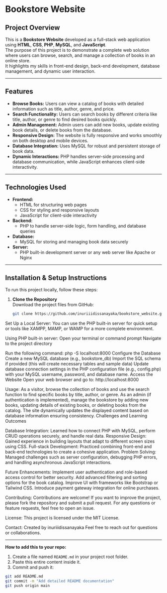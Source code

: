# Bookstore Website

## Project Overview
This is a **Bookstore Website** developed as a full-stack web application using **HTML**, **CSS**, **PHP**, **MySQL**, and **JavaScript**.  
The purpose of this project is to demonstrate a complete web solution where users can browse, search, and manage a collection of books in an online store.  
It highlights my skills in front-end design, back-end development, database management, and dynamic user interaction.

---

## Features
- **Browse Books:** Users can view a catalog of books with detailed information such as title, author, genre, and price.
- **Search Functionality:** Users can search books by different criteria like title, author, or genre to find desired books quickly.
- **Admin Management:** Admin users can add new books, update existing book details, or delete books from the database.
- **Responsive Design:** The website is fully responsive and works smoothly on both desktop and mobile devices.
- **Database Integration:** Uses MySQL for robust and persistent storage of book data.
- **Dynamic Interactions:** PHP handles server-side processing and database communication, while JavaScript enhances client-side interactivity.

---

## Technologies Used
- **Frontend:**  
  - HTML for structuring web pages  
  - CSS for styling and responsive layouts  
  - JavaScript for client-side interactivity
- **Backend:**  
  - PHP to handle server-side logic, form handling, and database queries
- **Database:**  
  - MySQL for storing and managing book data securely
- **Server:**  
  - PHP built-in development server or any web server like Apache or Nginx

---

## Installation & Setup Instructions

To run this project locally, follow these steps:

1. **Clone the Repository**  
   Download the project files from GitHub:
   ```bash
   git clone https://github.com/inuriiidissanayaka/bookstore_website.git

Set Up a Local Server:
You can use the PHP built-in server for quick setup or tools like XAMPP, MAMP, or WAMP for a more complete environment.

Using PHP built-in server:
Open your terminal or command prompt
Navigate to the project directory

Run the following command:
php -S localhost:8000
Configure the Database
Create a new MySQL database (e.g., bookstore_db)
Import the SQL schema if provided (this will create necessary tables and sample data)
Update database connection settings in the PHP configuration file (e.g., config.php) with your MySQL username, password, and database name.
Access the Website
Open your web browser and go to:
http://localhost:8000

Usage:
As a visitor, browse the collection of books and use the search function to find specific books by title, author, or genre.
As an admin (if authentication is implemented), manage the bookstore by adding new books, updating details of existing books, or deleting books from the catalog.
The site dynamically updates the displayed content based on database information ensuring consistency.
Challenges and Learning Outcomes

Database Integration: 
Learned how to connect PHP with MySQL, perform CRUD operations securely, and handle real data.
Responsive Design: Gained experience in building layouts that adapt to different screen sizes using CSS.
Full-stack Development: Practiced combining front-end and back-end technologies to create a cohesive application.
Problem Solving: Managed challenges such as server configuration, debugging PHP errors, and handling asynchronous JavaScript interactions.

Future Enhancements:
Implement user authentication and role-based access control for better security.
Add advanced filtering and sorting options for the book catalog.
Improve UI with frameworks like Bootstrap or Tailwind CSS.
Introduce payment gateway integration for online purchases.

Contributing:
Contributions are welcome!
If you want to improve the project, please fork the repository and submit a pull request.
For any questions or feature requests, feel free to open an issue.

License:
This project is licensed under the MIT License.

Contact:
Created by inuriiidissanayaka
Feel free to reach out for questions or collaborations.

---

**How to add this to your repo:**  
1. Create a file named `README.md` in your project root folder.  
2. Paste this entire content inside it.  
3. Commit and push it:
```bash
git add README.md
git commit -m "Add detailed README documentation"
git push origin main

